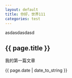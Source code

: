 ```yaml
---
layout: default
title: 你好，世界111
categories: test
---
```

asdasdasdasd
<!-- more -->
<h2>{{ page.title }}</h2>
<p>我的第一篇文章</p>
<p>{{ page.date | date_to_string }}</p>
